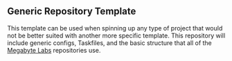 ## Generic Repository Template

This template can be used when spinning up any type of project that would not be better suited with another more specific template. This repository will include generic configs, Taskfiles, and the basic structure that all of the [Megabyte Labs](https://megabyte.space) repositories use.
